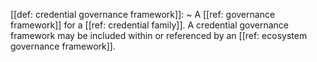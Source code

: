 [[def: credential governance framework]]:
~ A [[ref: governance framework]] for a [[ref: credential family]]. A credential governance framework may be included within or referenced by an [[ref: ecosystem governance framework]].


